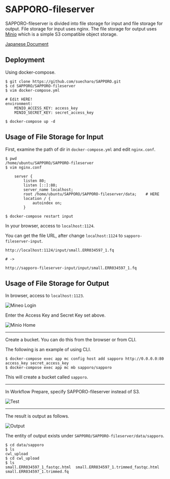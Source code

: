 # SAPPORO-fileserver

SAPPORO-fileserver is divided into file storage for input and file storage for output. File storage for input uses nginx. The file storage for output uses [Minio](https://www.minio.io) which is a simple S3 compatible object storage.

[Japanese Document](https://hackmd.io/s/rJHpJwkdE)

## Deployment

Using docker-compose.

```shell
$ git clone https://github.com/suecharo/SAPPORO.git
$ cd SAPPORO/SAPPORO-fileserver
$ vim docker-compose.yml

# Edit HERE!
environment:
    MINIO_ACCESS_KEY: access_key
    MINIO_SECRET_KEY: secret_access_key

$ docker-compose up -d
```

## Usage of File Storage for Input

First, examine the path of dir in `docker-compose.yml` and edit `nginx.conf`.

```shell
$ pwd
/home/ubuntu/SAPPORO/SAPPORO-fileserver
$ vim nginx.conf

    server {
        listen 80;
        listen [::]:80;
        server_name localhost;
        root /home/ubuntu/SAPPORO/SAPPORO-fileserver/data;    # HERE
        location / {
            autoindex on;
        }

$ docker-compose restart input
```

In your browser, access to `localhost:1124`.

You can get the file URL, after change `localhost:1124` to `sapporo-fileserver-input`.

```
http://localhost:1124/input/small.ERR034597_1.fq

# ->

http://sapporo-fileserver-input/input/small.ERR034597_1.fq
```

## Usage of File Storage for Output


In browser, access to `localhost:1123`.

![Mineo Login](https://i.imgur.com/m1ghCUn.png)

Enter the Access Key and Secret Key set above.

![Minio Home](https://i.imgur.com/zKFAXzd.png)

---

Create a bucket. You can do this from the browser or from CLI.

The following is an example of using CLI.

```shell
$ docker-compose exec app mc config host add sapporo http://0.0.0.0:80 access_key secret_access_key
$ docker-compose exec app mc mb sapporo/sapporo
```

This will create a bucket called `sapporo`.

---

In Workflow Prepare, specify SAPPORO-fileserver instead of S3.

![Test](https://i.imgur.com/y0Tv7JZ.png)

---

The result is output as follows.

![Output](https://i.imgur.com/scZJbcm.png)

The entity of output exists under `SAPPORO/SAPPORO-fileserver/data/sapporo`.

```shell
$ cd data/sapporo
$ ls
cwl_upload
$ cd cwl_upload
$ ls
small.ERR034597_1_fastqc.html  small.ERR034597_1.trimmed_fastqc.html  small.ERR034597_1.trimmed.fq
```
